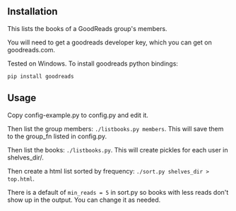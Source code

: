 ## Installation
This lists the books of a GoodReads group's members.

You will need to get a goodreads developer key, which you can get on goodreads.com.

Tested on Windows. To install goodreads python bindings:

```
pip install goodreads
```

## Usage

Copy config-example.py to config.py and edit it. 

Then list the group members: `./listbooks.py members`. This will save them to the group_fn listed in config.py.

Then list the books: `./listbooks.py`. This will create pickles for each user in shelves_dir/<userid>.

Then create a html list sorted by frequency: `./sort.py shelves_dir > top.html`.

There is a default of `min_reads = 5` in sort.py so books with less reads don't show up in the output. You can change it as needed.
